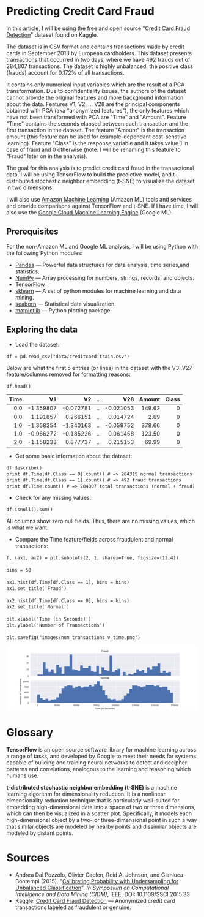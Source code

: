 # Predicting Credit Card Fraud

In this article, I will be using the free and open source "[Credit Card Fraud Detection](https://www.kaggle.com/dalpozz/creditcardfraud)" dataset found on Kaggle.

The dataset is in CSV format and contains transactions made by credit cards in September 2013 by European cardholders. This dataset presents transactions that occurred in two days, where we have 492 frauds out of 284,807 transactions. The dataset is highly unbalanced; the positive class (frauds) account for 0.172% of all transactions.

It contains only numerical input variables which are the result of a PCA transformation. Due to confidentiality issues, the authors of the dataset cannot provide the original features and more background information about the data. Features V1, V2, ... V28 are the principal components obtained with PCA (aka "anonymized features"), the only features which have not been transformed with PCA are "Time" and "Amount". Feature "Time" contains the seconds elapsed between each transaction and the first transaction in the dataset. The feature "Amount" is the transaction amount (this feature can be used for example-dependant cost-senstive learning). Feature "Class" is the response variable and it takes value 1 in case of fraud and 0 otherwise (note: I will be renaming this feature to "Fraud" later on in the analysis).

The goal for this analysis is to predict credit card fraud in the transactional data. I will be using TensorFlow to build the predictive model, and t-distributed stochastic neighbor embedding (t-SNE) to visualize the dataset in two dimensions.

I will also use [Amazon Machine Learning](https://aws.amazon.com/machine-learning/) (Amazon ML) tools and services and provide comparisons against TensorFlow and t-SNE. If I have time, I will also use the [Google Cloud Machine Learning Engine](https://cloud.google.com/ml-engine/) (Google ML).

## Prerequisites

For the non-Amazon ML and Google ML analysis, I will be using Python with the following Python modules:
* [Pandas](http://pandas.pydata.org) &mdash; Powerful data structures for data analysis, time series,and statistics.
* [NumPy](http://www.numpy.org)  &mdash; Array processing for numbers, strings, records, and objects.
* [TensorFlow](http://tensorflow.org/)
* [sklearn](https://pypi.python.org/pypi/scikit-learn/) &mdash; A set of python modules for machine learning and data mining.
* [seaborn](http://stanford.edu/~mwaskom/software/seaborn/) &mdash; Statistical data visualization.
* [matplotlib](http://matplotlib.org) &mdash; Python plotting package.

## Exploring the data

* Load the dataset:
```
df = pd.read_csv("data/creditcard-train.csv")
```

Below are what the first 5 entries (or lines) in the dataset with the V3..V27 feature/columns removed for formatting reasons:

```
df.head()
```
| Time | V1        | V2        | .. | V28       | Amount | Class |
|-----:|----------:|----------:|----|----------:|-------:|------:|
| 0.0  | -1.359807 | -0.072781 | .. | -0.021053 | 149.62 | 0     |
| 0.0  |  1.191857 |  0.266151 | .. |  0.014724 |   2.69 | 0     |
| 1.0  | -1.358354 | -1.340163 | .. | -0.059752 | 378.66 | 0     |
| 1.0  | -0.966272 | -0.185226 | .. |  0.061458 | 123.50 | 0     |
| 2.0  | -1.158233 |  0.877737 | .. |  0.215153 |  69.99 | 0     |

* Get some basic information about the dataset:
```
df.describe()
print df.Time[df.Class == 0].count() # => 284315 normal transactions
print df.Time[df.Class == 1].count() # => 492 fraud transactions
print df.Time.count() # => 284807 total transactions (normal + fraud)
```

* Check for any missing values:
```
df.isnull().sum()
```
All columns show zero null fields. Thus, there are no missing values, which is what we want.


* Compare the Time feature/fields across fraudulent and normal transactions:
```
f, (ax1, ax2) = plt.subplots(2, 1, sharex=True, figsize=(12,4))

bins = 50

ax1.hist(df.Time[df.Class == 1], bins = bins)
ax1.set_title('Fraud')

ax2.hist(df.Time[df.Class == 0], bins = bins)
ax2.set_title('Normal')

plt.xlabel('Time (in Seconds)')
plt.ylabel('Number of Transactions')

plt.savefig("images/num_transactions_v_time.png")
```
![Number of Transactions vs. Time](images/num_transactions_v_time.png)

# Glossary
__TensorFlow__ is an open source software library for machine learning across a range of tasks, and developed by Google to meet their needs for systems capable of building and training neural networks to detect and decipher patterns and correlations, analogous to the learning and reasoning which humans use.

__t-distributed stochastic neighbor embedding (t-SNE)__ is a machine learning algorithm for dimensionality reduction. It is a nonlinear dimensionality reduction technique that is particularly well-suited for embedding high-dimensional data into a space of two or three dimensions, which can then be visualized in a scatter plot. Specifically, it models each high-dimensional object by a two- or three-dimensional point in such a way that similar objects are modeled by nearby points and dissimilar objects are modeled by distant points.

# Sources
* Andrea Dal Pozzolo, Olivier Caelen, Reid A. Johnson, and Gianluca Bontempi (2015). "[Calibrating Probability with Undersampling for Unbalanced Classification](http://ieeexplore.ieee.org/document/7376606)". _In Symposium on Computational Intelligence and Data Mining (CIDM)_, IEEE. DOI: 10.1109/SSCI.2015.33
* Kaggle: [Credit Card Fraud Detection](https://www.kaggle.com/dalpozz/creditcardfraud) &mdash; Anonymized credit card transactions labeled as fraudulent or genuine.
